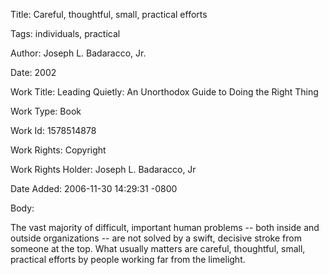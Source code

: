 Title:  Careful, thoughtful, small, practical efforts

Tags:   individuals, practical

Author: Joseph L. Badaracco, Jr.

Date:   2002

Work Title: Leading Quietly: An Unorthodox Guide to Doing the Right Thing

Work Type: Book

Work Id: 1578514878

Work Rights: Copyright

Work Rights Holder: Joseph L. Badaracco, Jr

Date Added: 2006-11-30 14:29:31 -0800

Body: 

The vast majority of difficult, important human problems -- both inside and outside organizations -- are not solved by a swift, decisive stroke from someone at the top. What usually matters are careful, thoughtful, small, practical efforts by people working far from the limelight.

